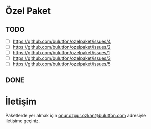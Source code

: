 # Özel Paket

## TODO

* [ ] https://github.com/bulutfon/ozelpaket/issues/4
* [ ] https://github.com/bulutfon/ozelpaket/issues/2
* [ ] https://github.com/bulutfon/ozelpaket/issues/1
* [ ] https://github.com/bulutfon/ozelpaket/issues/3
* [ ] https://github.com/bulutfon/ozelpaket/issues/5

## DONE

# İletişim

Paketlerde yer almak için onur.ozgur.ozkan@bulutfon.com adresiyle iletişime geçiniz.
